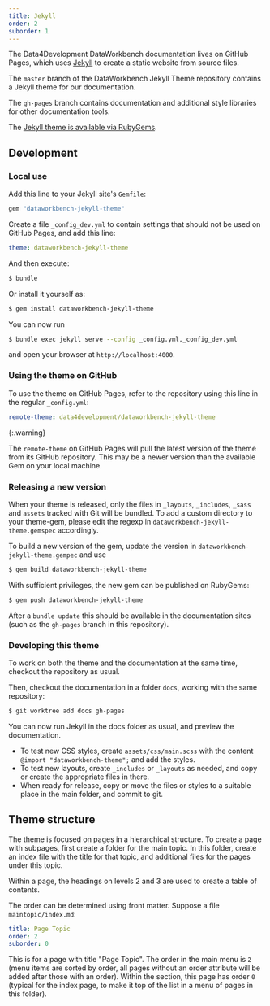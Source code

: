 ```yaml
---
title: Jekyll
order: 2
suborder: 1
---
```


The Data4Development DataWorkbench documentation lives on GitHub Pages, which uses [Jekyll](https://jekyllrb.com/) to create a static website from source files.

The `master` branch of the DataWorkbench Jekyll Theme repository contains a Jekyll theme for our documentation.

The `gh-pages` branch contains documentation and additional style libraries for other documentation tools.

The [Jekyll theme is available via RubyGems](https://rubygems.org/gems/dataworkbench-jekyll-theme).

## Development

### Local use

Add this line to your Jekyll site's `Gemfile`:

```ruby
gem "dataworkbench-jekyll-theme"
```

Create a file `_config_dev.yml` to contain settings that should not be used on GitHub Pages, and add this line:

```yaml
theme: dataworkbench-jekyll-theme
```

And then execute:

```bash
$ bundle
```

Or install it yourself as:

```bash
$ gem install dataworkbench-jekyll-theme
```

You can now run

```bash
$ bundle exec jekyll serve --config _config.yml,_config_dev.yml
```

and open your browser at `http://localhost:4000`.

### Using the theme on GitHub

To use the theme on GitHub Pages, refer to the repository using this line in the regular `_config.yml`:

```yaml
remote-theme: data4development/dataworkbench-jekyll-theme
```

{:.warning}

The `remote-theme` on GitHub Pages will pull the latest version of the theme from its GitHub repository. This may be a newer version than the available Gem on your local machine.

### Releasing a new version

When your theme is released, only the files in `_layouts`, `_includes`, `_sass` and `assets` tracked with Git will be bundled.
To add a custom directory to your theme-gem, please edit the regexp in `dataworkbench-jekyll-theme.gemspec` accordingly.

To build a new version of the gem, update the version in `dataworkbench-jekyll-theme.gempec` and use 

````bash
$ gem build dataworkbench-jekyll-theme
````

With sufficient privileges, the new gem can be published on RubyGems:

```bash
$ gem push dataworkbench-jekyll-theme
```

After a `bundle update` this should be available in the documentation sites (such as the `gh-pages` branch in this repository).

### Developing this theme

To work on both the theme and the documentation at the same time, checkout the repository as usual.

Then, checkout the documentation in a folder `docs`, working with the same repository:

```bash
$ git worktree add docs gh-pages
```

You can now run Jekyll in the docs folder as usual, and preview the documentation.

- To test new CSS styles, create `assets/css/main.scss` with the content `@import "dataworkbench-theme";` and add the styles.
- To test new layouts, create `_includes` or `_layouts` as needed, and copy or create the appropriate files in there.
- When ready for release, copy or move the files or styles to a suitable place in the main folder, and commit to git.

## Theme structure

The theme is focused on pages in a hierarchical structure. To create a page with subpages, first create a folder for the main topic. In this folder, create an index file with the title for that topic, and additional files for the pages under this topic.

Within a page, the headings on levels 2 and 3 are used to create a table of contents.

The order can be determined using front matter. Suppose a file `maintopic/index.md`:

```yaml
title: Page Topic
order: 2
suborder: 0
```

This is for a page with title "Page Topic". The order in the main menu is `2` (menu items are sorted by order, all pages without an order attribute will be added after those with an order). Within the section, this page has order `0` (typical for the index page, to make it top of the list in a menu of pages in this folder).